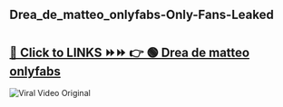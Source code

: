
 ## Drea_de_matteo_onlyfabs-Only-Fans-Leaked

# <h2><a href="https://clipsfans.com/Drea_de_matteo_onlyfabs&ref=git">🔗 Click to LINKS ⏩⏩ 👉 🟢 Drea de matteo onlyfabs </a></h2>

<a href="https://clipsfans.com/Drea_de_matteo_onlyfabs&ref=git" rel="nofollow" data-target="animated-image.originalLink"><img src="https://i.ibb.co.com/xMMVF88/686577567.gif" alt="Viral Video Original" style="max-width: 100%; display: inline-block;" data-target="animated-image.originalImage"></a>
